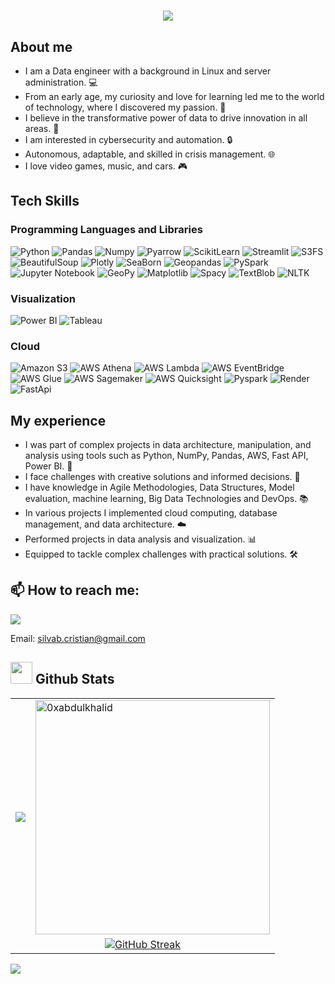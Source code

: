 <h1 align="center">
  <a href="https://git.io/typing-svg">
    <img src="https://readme-typing-svg.herokuapp.com/?lines=Hello,+There!+👋;I+am+Cristian+Silva;Data+Engineer!&center=true&size=30">
  </a>
</h1>

## About me
- I am a Data engineer with a background in Linux and server administration.  💻  
- From an early age, my curiosity and love for learning led me to the world of technology, where I discovered my passion. 🌟
- I believe in the transformative power of data to drive innovation in all areas. 🚀
- I am interested in cybersecurity and automation. 🔒
- Autonomous, adaptable, and skilled in crisis management. 🌐
- I love video games, music, and cars. 🎮
       
## Tech Skills

### Programming Languages and Libraries 
![Python](https://img.shields.io/badge/Python-black?style=flat&logo=python)
![Pandas](https://img.shields.io/badge/Pandas-black?style=flat&logo=pandas)
![Numpy](https://img.shields.io/badge/Numpy-black?style=flat&logo=Numpy)
![Pyarrow](https://img.shields.io/badge/Pyarrow-black?style=flat&logo=python&logoColor=white)
![ScikitLearn](https://img.shields.io/badge/ScikitLearn-black?style=flat&logo=Scikit-Learn)
![Streamlit](https://img.shields.io/badge/Streamlit-black?style=flat&logo=streamlit)
![S3FS](https://img.shields.io/badge/S3FS-black?style=flat&logo=AMAZON%20S3&logoColor=white)
![BeautifulSoup](https://img.shields.io/badge/BeautifulSoup-black?style=flat&logo=coffeescript)
![Plotly](https://img.shields.io/badge/Plotly-black?style=flat&logo=plotly)
![SeaBorn](https://img.shields.io/badge/Seaborn-black?style=flat&logo=Seaborn)
![Geopandas](https://img.shields.io/badge/Geopandas-black?style=flat&logo=Geopandas)
![PySpark](https://img.shields.io/badge/PySpark-black?style=flat&logo=PySpark)
![Jupyter Notebook](https://img.shields.io/badge/Jupyter%20Notebook-black?style=flat&logo=Jupyter%20Notebook)
![GeoPy](https://img.shields.io/badge/GeoPy-black?style=flat&logo=GeoPy)
![Matplotlib](https://img.shields.io/badge/Matplotlib-black?style=flat&logo=Matplotlib)
![Spacy](https://img.shields.io/badge/Spacy-black?style=flat&logo=Spacy)
![TextBlob](https://img.shields.io/badge/Textblob-black?style=flat&logo=TextBlob)
![NLTK](https://img.shields.io/badge/NLTK-black?style=flat&logo=NLTK)
 
### Visualization
![Power BI](https://img.shields.io/badge/Power%20BI-black?style=flat&logo=Power%20bi)
![Tableau](https://img.shields.io/badge/Tableau-black?style=flat&logo=Tableau)

### Cloud 
![Amazon S3](https://img.shields.io/badge/AWS%20S3-black?style=flat&logo=Amazon%20S3)
![AWS Athena](https://img.shields.io/badge/AWS%20Athena-black?style=flat&logo=Amazon%20AWS&logoColor=purple)
![AWS Lambda](https://img.shields.io/badge/AWS%20Lambda-black?style=flat&logo=AWS%20lambda)
![AWS EventBridge](https://img.shields.io/badge/AWS%20EventBridge-black?style=flat&logo=aws%20lambda&logoColor=%20pink)
![AWS Glue](https://img.shields.io/badge/AWS%20Glue-black?style=flat&logo=AWS%20OrganizationS&logoColor=blue)
![AWS Sagemaker](https://img.shields.io/badge/AWS%20Sagemaker-black?style=flat&logo=AmazonAWS&logoColor=green)
![AWS Quicksight](https://img.shields.io/badge/AWS%20Quicksight-black?style=flat&logo=AmazonAWS&logoColor=yellow)
![Pyspark](https://img.shields.io/badge/Pyspark-black?style=flat&logo=apache%20spark)
![Render](https://img.shields.io/badge/Render-black?style=flat&logo=RENDER)
![FastApi](https://img.shields.io/badge/FastApi-black?style=flat&logo=FastApi)


## My experience

- I was part of complex projects in data architecture, manipulation, and analysis using tools such as Python, NumPy, Pandas, AWS, Fast API, Power BI. 🚀 
- I face challenges with creative solutions and informed decisions.  🎨 
- I have knowledge in Agile Methodologies, Data Structures, Model evaluation, machine learning, Big Data Technologies and DevOps. 📚
- In various projects I implemented cloud computing, database management, and data architecture. ☁️ 
- Performed projects in data analysis and visualization. 📊 
- Equipped to tackle complex challenges with practical solutions. 🛠️ 
  
## 📫 How to reach me:

[![](https://img.shields.io/badge/linkedin-0a66c2)](http://linkedin.com/in/juliana-florez-quiros-483801229/)

Email: silvab.cristian@gmail.com

## <img src="https://media.giphy.com/media/iY8CRBdQXODJSCERIr/giphy.gif" width="35"><b> Github Stats </b>
<div align="center">
  <table>
    <tr>
      <td>
        <a href="https://github.com/CristianSilvaB">
          <img align="center" src="https://github-readme-stats.vercel.app/api?username=CristianSilvaB&theme=dark&show_icons=true&count_private=true" />
        </a>
      </td>
      <td>
        <a href="https://github.com/CristianSilvaB">
          <img src="https://github-readme-stats.vercel.app/api/top-langs?username=CristianSilvaB&show_icons=true&locale=en&layout=compact&line_height=20&&theme=dark" width="375" alt="0xabdulkhalid"/>
        </a>
      </td>
    </tr>
    <tr>
      <td colspan="2" align="center">
        <a href="https://git.io/streak-stats">
          <img src="https://github-readme-streak-stats.herokuapp.com?user=CristianSilvaB&theme=dark&hide_border=true&exclude_days=flase" alt="GitHub Streak" />
        </a>
      </td>
    </tr>
  </table>
 <img src="https://komarev.com/ghpvc/?username=CristianSilvaB&&style=flat-square" align="left" />
</div>
